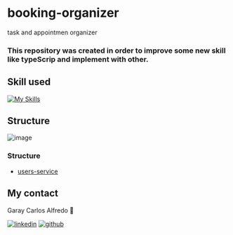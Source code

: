 # booking-organizer

task and appointmen organizer

### This repository was created in order to improve some new skill like typeScrip and implement with other.

## Skill used

[![My Skills](https://skillicons.dev/icons?i=aws,nodejs,graphql,ts,vscode)](https://skillicons.dev)

## Structure

![image](https://user-images.githubusercontent.com/68791092/221374709-bedc8dfc-9af5-4452-a58d-34aca0e0b32e.png)

### Structure

- [users-service](./lambda-users/README.md)

## My contact

Garay Carlos Alfredo :rocket:

[![linkedin](https://skillicons.dev/icons?i=linkedin)](https://www.linkedin.com/in/carlosalfredogaray/)
[![github](https://skillicons.dev/icons?i=github)](https://github.com/garaycarlosalfredo)
